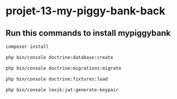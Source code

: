 # projet-13-my-piggy-bank-back
## Run this commands to install mypiggybank

```bash
composer install
```
```bash
php bin/console doctrine:database:create
```
```bash
php bin/console doctrine:migrations:migrate
```
```bash
php bin/console doctrine:fixtures:load
```
```bash
php bin/console lexik:jwt:generate-keypair
```



